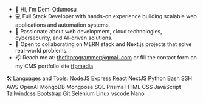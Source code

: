 - 👋 Hi, I'm Demi Odumosu
- 💻 Full Stack Developer with hands-on experience building scalable web applications and automation systems.
- 🚀 Passionate about web development, cloud technologies, cybersecurity, and AI-driven solutions.
- 🤝 Open to collaborating on MERN stack and Next.js projects that solve real-world problems.
- 📫 Reach me at: thefitprogrammer@gmail.com or fill the contact form on my CMS portfolio site [tfpmedia](https://tfpmedia.webflow.io/)

🛠️ Languages and Tools:
NodeJS Express React NextJS Python Bash SSH AWS OpenAI MongoDB Mongoose SQL Prisma HTML CSS JavaScript Tailwindcss Bootstrap Git Selenium Linux vscode Nano 
<!---
Raekwon-OG/Raekwon-OG is a ✨ special ✨ repository because its `README.md` (this file) appears on your GitHub profile.
You can click the Preview link to take a look at your changes.
--->
